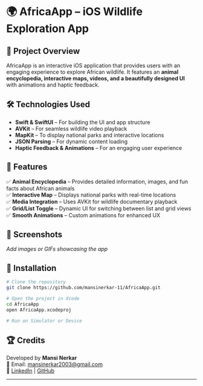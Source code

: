 # 🌍 AfricaApp – iOS Wildlife Exploration App

## 📌 Project Overview
AfricaApp is an interactive iOS application that provides users with an engaging experience to explore African wildlife. It features an **animal encyclopedia, interactive maps, videos, and a beautifully designed UI** with animations and haptic feedback.

## 🛠️ Technologies Used
- **Swift & SwiftUI** – For building the UI and app structure
- **AVKit** – For seamless wildlife video playback
- **MapKit** – To display national parks and interactive locations
- **JSON Parsing** – For dynamic content loading
- **Haptic Feedback & Animations** – For an engaging user experience

## 🎯 Features
✅ **Animal Encyclopedia** – Provides detailed information, images, and fun facts about African animals  
✅ **Interactive Map** – Displays national parks with real-time locations  
✅ **Media Integration** – Uses AVKit for wildlife documentary playback  
✅ **Grid/List Toggle** – Dynamic UI for switching between list and grid views  
✅ **Smooth Animations** – Custom animations for enhanced UX  

## 📸 Screenshots
*Add images or GIFs showcasing the app*

## 🚀 Installation
```bash
# Clone the repository
git clone https://github.com/mansinerkar-11/AfricaApp.git

# Open the project in Xcode
cd AfricaApp
open AfricaApp.xcodeproj

# Run on Simulator or Device
```

## 🏆 Credits
Developed by **Mansi Nerkar**  
📧 Email: mansinerkar2003@gmail.com  
🔗 [LinkedIn](https://linkedin.com/in/nerkar-mansi) | [GitHub](https://github.com/mansinerkar-11)  

---
